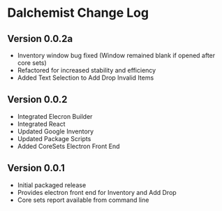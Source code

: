 # Dalchemist Change Log

## Version 0.0.2a

- Inventory window bug fixed (Window remained blank if opened after core sets)
- Refactored for increased stability and efficiency
- Added Text Selection to Add Drop Invalid Items

## Version 0.0.2

- Integrated Elecron Builder
- Integrated React
- Updated Google Inventory
- Updated Package Scripts
- Added CoreSets Electron Front End

## Version 0.0.1

- Initial packaged release
- Provides electron front end for Inventory and Add Drop
- Core sets report available from command line
